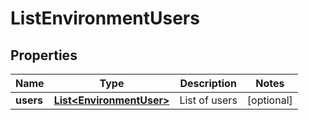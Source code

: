

# ListEnvironmentUsers


## Properties

| Name | Type | Description | Notes |
|------------ | ------------- | ------------- | -------------|
|**users** | [**List&lt;EnvironmentUser&gt;**](EnvironmentUser.md) | List of users |  [optional] |



